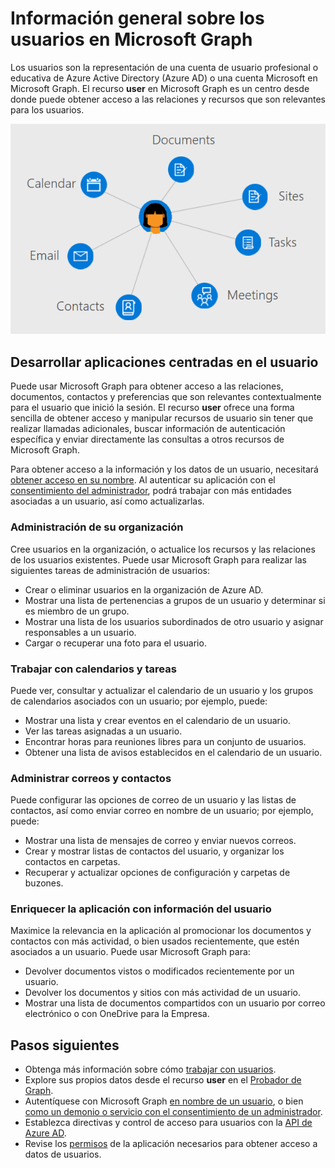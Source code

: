 # <a name="overview-of-users-in-microsoft-graph"></a>Información general sobre los usuarios en Microsoft Graph

Los usuarios son la representación de una cuenta de usuario profesional o educativa de Azure Active Directory (Azure AD) o una cuenta Microsoft en Microsoft Graph. El recurso **user** en Microsoft Graph es un centro desde donde puede obtener acceso a las relaciones y recursos que son relevantes para los usuarios.

![Diagrama donde se muestra un usuario conectado a un calendario, correo electrónico, contactos, reuniones, tareas, sitios y documentos](images/users.png)

## <a name="develop-user-centric-applications"></a>Desarrollar aplicaciones centradas en el usuario

Puede usar Microsoft Graph para obtener acceso a las relaciones, documentos, contactos y preferencias que son relevantes contextualmente para el usuario que inició la sesión. El recurso **user** ofrece una forma sencilla de obtener acceso y manipular recursos de usuario sin tener que realizar llamadas adicionales, buscar información de autenticación específica y enviar directamente las consultas a otros recursos de Microsoft Graph.

Para obtener acceso a la información y los datos de un usuario, necesitará [obtener acceso en su nombre](https://developer.microsoft.com/graph/docs/concepts/auth_v2_user). Al autenticar su aplicación con el [consentimiento del administrador](https://developer.microsoft.com/es-ES/graph/docs/concepts/permissions_reference), podrá trabajar con más entidades asociadas a un usuario, así como actualizarlas.

### <a name="manage-your-organization"></a>Administración de su organización

Cree usuarios en la organización, o actualice los recursos y las relaciones de los usuarios existentes. Puede usar Microsoft Graph para realizar las siguientes tareas de administración de usuarios: 

- Crear o eliminar usuarios en la organización de Azure AD.
- Mostrar una lista de pertenencias a grupos de un usuario y determinar si es miembro de un grupo.
- Mostrar una lista de los usuarios subordinados de otro usuario y asignar responsables a un usuario.
- Cargar o recuperar una foto para el usuario.

### <a name="work-with-calendars-and-tasks"></a>Trabajar con calendarios y tareas

Puede ver, consultar y actualizar el calendario de un usuario y los grupos de calendarios asociados con un usuario; por ejemplo, puede:

- Mostrar una lista y crear eventos en el calendario de un usuario.
- Ver las tareas asignadas a un usuario.
- Encontrar horas para reuniones libres para un conjunto de usuarios.
- Obtener una lista de avisos establecidos en el calendario de un usuario.

### <a name="administer-mail-and-handle-contacts"></a>Administrar correos y contactos

Puede configurar las opciones de correo de un usuario y las listas de contactos, así como enviar correo en nombre de un usuario; por ejemplo, puede:

- Mostrar una lista de mensajes de correo y enviar nuevos correos.
- Crear y mostrar listas de contactos del usuario, y organizar los contactos en carpetas.
- Recuperar y actualizar opciones de configuración y carpetas de buzones.

### <a name="enrich-your-app-with-user-insights"></a>Enriquecer la aplicación con información del usuario

Maximice la relevancia en la aplicación al promocionar los documentos y contactos con más actividad, o bien usados recientemente, que estén asociados a un usuario. Puede usar Microsoft Graph para:

- Devolver documentos vistos o modificados recientemente por un usuario.
- Devolver los documentos y sitios con más actividad de un usuario.
- Mostrar una lista de documentos compartidos con un usuario por correo electrónico o con OneDrive para la Empresa.

## <a name="next-steps"></a>Pasos siguientes

- Obtenga más información sobre cómo [trabajar con usuarios](../api-reference/v1.0/resources/users.md).
- Explore sus propios datos desde el recurso **user** en el [Probador de Graph](https://developer.microsoft.com/graph/graph-explorer).
- Autentíquese con Microsoft Graph [en nombre de un usuario](auth_v2_user.md), o bien [como un demonio o servicio con el consentimiento de un administrador](auth_v2_service.md).
- Establezca directivas y control de acceso para usuarios con la [API de Azure AD](../api-reference/v1.0/resources/azure_ad_overview.md).
- Revise los [permisos](permissions_reference.md) de la aplicación necesarios para obtener acceso a datos de usuarios. 
<!-- This isn't really a next step; let's remove to keep the list of links concise.>
- Stay up to date with the Microsoft Graph [changelog](https://developer.microsoft.com/graph/docs/concepts/changelog).
-->
